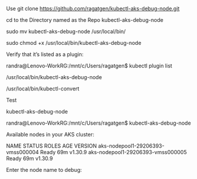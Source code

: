 Use  git clone https://github.com/ragatgen/kubectl-aks-debug-node.git 

cd to the Directory named as the Repo kubectl-aks-debug-node



sudo mv kubectl-aks-debug-node /usr/local/bin/


sudo chmod +x /usr/local/bin/kubectl-aks-debug-node



Verify that it’s listed as a plugin:


randra@Lenovo-WorkRG:/mnt/c/Users/ragatgen$   kubectl plugin list




/usr/local/bin/kubectl-aks-debug-node

/usr/local/bin/kubectl-convert





Test


kubectl-aks-debug-node


randra@Lenovo-WorkRG:/mnt/c/Users/ragatgen$    kubectl-aks-debug-node 


Available nodes in your AKS cluster:


NAME                                STATUS   ROLES    AGE   VERSION
aks-nodepool1-29206393-vmss000004   Ready    <none>   69m   v1.30.9
aks-nodepool1-29206393-vmss000005   Ready    <none>   69m   v1.30.9


Enter the node name to debug: 

